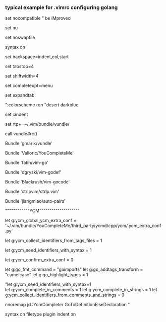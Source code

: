 ### typical example for .vimrc configuring golang

set nocompatible              " be iMproved

set nu

set noswapfile

syntax on

set backspace=indent,eol,start

set tabstop=4

set shiftwidth=4

set completeopt=menu

set expandtab

":colorscheme ron "desert darkblue

set cindent

set rtp+=~/.vim/bundle/vundle/

call vundle#rc()

Bundle 'gmarik/vundle'

Bundle 'Valloric/YouCompleteMe'  

Bundle 'fatih/vim-go'

Bundle 'dgryski/vim-godef'

Bundle 'Blackrush/vim-gocode'

Bundle 'ctrlpvim/ctrlp.vim'

Bundle 'jiangmiao/auto-pairs'

""""""""""""YCM""""""""""""""""""""

let g:ycm_global_ycm_extra_conf = '~/.vim/bundle/YouCompleteMe/third_party/ycmd/cpp/ycm/.ycm_extra_conf.py'

let g:ycm_collect_identifiers_from_tags_files = 1

let g:ycm_seed_identifiers_with_syntax = 1

let g:ycm_confirm_extra_conf = 0

let g:go_fmt_command = "goimports"
let g:go_addtags_transform = "camelcase"
let g:go_highlight_types = 1

"let g:ycm_seed_identifiers_with_syntax=1    
let g:ycm_complete_in_comments = 1
let g:ycm_complete_in_strings = 1
let g:ycm_collect_identifiers_from_comments_and_strings = 0

nnoremap <leader>jd :YcmCompleter GoToDefinitionElseDeclaration<CR> "


syntax on
filetype plugin indent on
